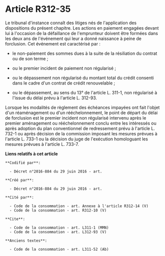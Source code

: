 # Article R312-35

Le tribunal d'instance connaît des litiges nés de l'application des dispositions du présent chapitre. Les actions en paiement
engagées devant lui à l'occasion de la défaillance de l'emprunteur doivent être formées dans les deux ans de l'événement qui
leur a donné naissance à peine de forclusion. Cet événement est caractérisé par :

- le non-paiement des sommes dues à la suite de la résiliation du contrat ou de son terme ;

- ou le premier incident de paiement non régularisé ;

- ou le dépassement non régularisé du montant total du crédit consenti dans le cadre d'un contrat de crédit renouvelable ;

- ou le dépassement, au sens du 13° de l'article L. 311-1, non régularisé à l'issue du délai prévu à l'article L. 312-93. 

Lorsque les modalités de règlement des échéances impayées ont fait l'objet d'un réaménagement ou d'un rééchelonnement, le
point de départ du délai de forclusion est le premier incident non régularisé intervenu après le premier aménagement ou
rééchelonnement conclu entre les intéressés ou après adoption du plan conventionnel de redressement prévu à l'article L.
732-1 ou après décision de la commission imposant les mesures prévues à l'article L. 733-1 ou la décision du juge de
l'exécution homologuant les mesures prévues à l'article L. 733-7.

**Liens relatifs à cet article**

	**Codifié par**:

	  - Décret n°2016-884 du 29 juin 2016 - art.

	**Créé par**:

	  - Décret n°2016-884 du 29 juin 2016 - art.

	**Cité par**:

	  - Code de la consommation - art. Annexe à l'article R312-14 (V)
	  - Code de la consommation - art. R312-10 (V)

	**Cite**:

	  - Code de la consommation - art. L311-1 (MMN)
	  - Code de la consommation - art. L312-93 (V)

	**Anciens textes**:

	  - Code de la consommation - art. L311-52 (Ab)
